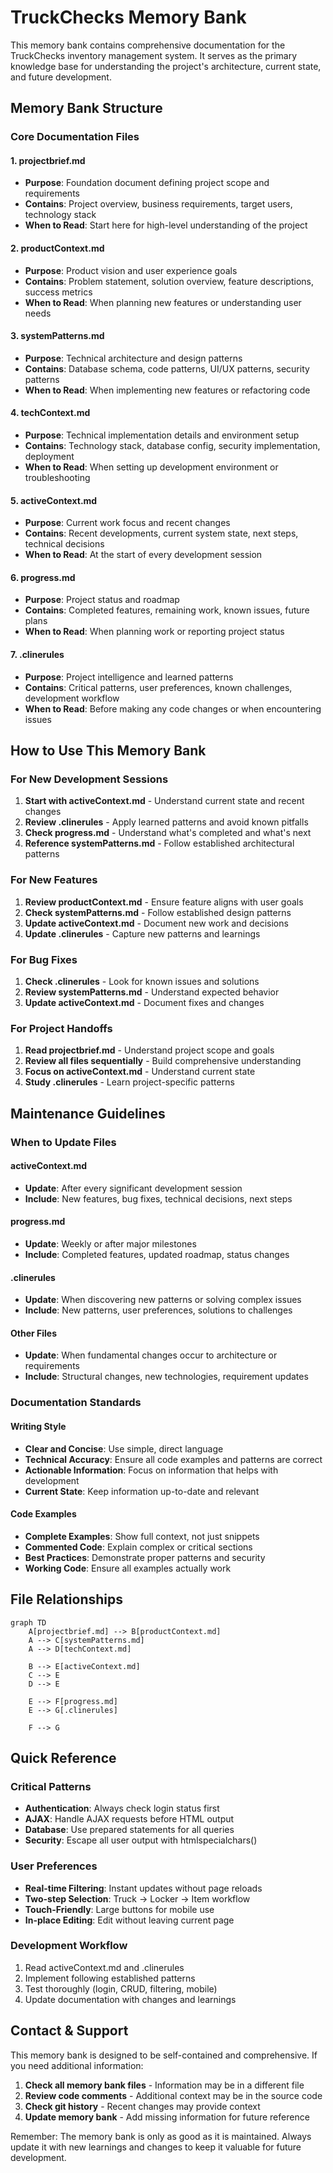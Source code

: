 # TruckChecks Memory Bank

This memory bank contains comprehensive documentation for the TruckChecks inventory management system. It serves as the primary knowledge base for understanding the project's architecture, current state, and future development.

## Memory Bank Structure

### Core Documentation Files

#### 1. **projectbrief.md**
- **Purpose**: Foundation document defining project scope and requirements
- **Contains**: Project overview, business requirements, target users, technology stack
- **When to Read**: Start here for high-level understanding of the project

#### 2. **productContext.md**
- **Purpose**: Product vision and user experience goals
- **Contains**: Problem statement, solution overview, feature descriptions, success metrics
- **When to Read**: When planning new features or understanding user needs

#### 3. **systemPatterns.md**
- **Purpose**: Technical architecture and design patterns
- **Contains**: Database schema, code patterns, UI/UX patterns, security patterns
- **When to Read**: When implementing new features or refactoring code

#### 4. **techContext.md**
- **Purpose**: Technical implementation details and environment setup
- **Contains**: Technology stack, database config, security implementation, deployment
- **When to Read**: When setting up development environment or troubleshooting

#### 5. **activeContext.md**
- **Purpose**: Current work focus and recent changes
- **Contains**: Recent developments, current system state, next steps, technical decisions
- **When to Read**: At the start of every development session

#### 6. **progress.md**
- **Purpose**: Project status and roadmap
- **Contains**: Completed features, remaining work, known issues, future plans
- **When to Read**: When planning work or reporting project status

#### 7. **.clinerules**
- **Purpose**: Project intelligence and learned patterns
- **Contains**: Critical patterns, user preferences, known challenges, development workflow
- **When to Read**: Before making any code changes or when encountering issues

## How to Use This Memory Bank

### For New Development Sessions
1. **Start with activeContext.md** - Understand current state and recent changes
2. **Review .clinerules** - Apply learned patterns and avoid known pitfalls
3. **Check progress.md** - Understand what's completed and what's next
4. **Reference systemPatterns.md** - Follow established architectural patterns

### For New Features
1. **Review productContext.md** - Ensure feature aligns with user goals
2. **Check systemPatterns.md** - Follow established design patterns
3. **Update activeContext.md** - Document new work and decisions
4. **Update .clinerules** - Capture new patterns and learnings

### For Bug Fixes
1. **Check .clinerules** - Look for known issues and solutions
2. **Review systemPatterns.md** - Understand expected behavior
3. **Update activeContext.md** - Document fixes and changes

### For Project Handoffs
1. **Read projectbrief.md** - Understand project scope and goals
2. **Review all files sequentially** - Build comprehensive understanding
3. **Focus on activeContext.md** - Understand current state
4. **Study .clinerules** - Learn project-specific patterns

## Maintenance Guidelines

### When to Update Files

#### activeContext.md
- **Update**: After every significant development session
- **Include**: New features, bug fixes, technical decisions, next steps

#### progress.md
- **Update**: Weekly or after major milestones
- **Include**: Completed features, updated roadmap, status changes

#### .clinerules
- **Update**: When discovering new patterns or solving complex issues
- **Include**: New patterns, user preferences, solutions to challenges

#### Other Files
- **Update**: When fundamental changes occur to architecture or requirements
- **Include**: Structural changes, new technologies, requirement updates

### Documentation Standards

#### Writing Style
- **Clear and Concise**: Use simple, direct language
- **Technical Accuracy**: Ensure all code examples and patterns are correct
- **Actionable Information**: Focus on information that helps with development
- **Current State**: Keep information up-to-date and relevant

#### Code Examples
- **Complete Examples**: Show full context, not just snippets
- **Commented Code**: Explain complex or critical sections
- **Best Practices**: Demonstrate proper patterns and security
- **Working Code**: Ensure all examples actually work

## File Relationships

```mermaid
graph TD
    A[projectbrief.md] --> B[productContext.md]
    A --> C[systemPatterns.md]
    A --> D[techContext.md]
    
    B --> E[activeContext.md]
    C --> E
    D --> E
    
    E --> F[progress.md]
    E --> G[.clinerules]
    
    F --> G
```

## Quick Reference

### Critical Patterns
- **Authentication**: Always check login status first
- **AJAX**: Handle AJAX requests before HTML output
- **Database**: Use prepared statements for all queries
- **Security**: Escape all user output with htmlspecialchars()

### User Preferences
- **Real-time Filtering**: Instant updates without page reloads
- **Two-step Selection**: Truck → Locker → Item workflow
- **Touch-Friendly**: Large buttons for mobile use
- **In-place Editing**: Edit without leaving current page

### Development Workflow
1. Read activeContext.md and .clinerules
2. Implement following established patterns
3. Test thoroughly (login, CRUD, filtering, mobile)
4. Update documentation with changes and learnings

## Contact & Support

This memory bank is designed to be self-contained and comprehensive. If you need additional information:

1. **Check all memory bank files** - Information may be in a different file
2. **Review code comments** - Additional context may be in the source code
3. **Check git history** - Recent changes may provide context
4. **Update memory bank** - Add missing information for future reference

Remember: The memory bank is only as good as it is maintained. Always update it with new learnings and changes to keep it valuable for future development.
